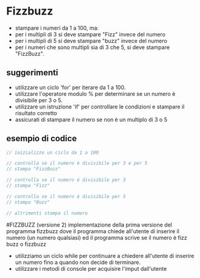 # Fizzbuzz

- stampare i numeri da 1 a 100, ma: 
- per i multipli di 3 si deve stampare "Fizz" invece del numero
- per i multipli di 5 si deve stampare "buzz" invece del numero
- per i numeri che sono multipli sia di 3 che 5, si deve stampare "FizzBuzz".

## suggerimenti
- utilizzare un ciclo 'for' per iterare da 1 a 100.
- utilizzare l'operatore modulo % per determinare se un numero è divisibile per 3 o 5.
- utilizzare un istruzione 'if' per controllare le condizioni e stampare il risultato corretto
- assicurati di stampare il numero se non è un multiplo di 3 o 5

## esempio di codice
```csharp
// inizializzo un ciclo da 1 a 100

// controlla se il numero è divisibile per 3 e per 5
// stampa "FizzBuzz"

// controlla se il numero è divisibile per 3
// stampa "Fizz"

// controlla se il numero è divisibile per 5
// stampa "Buzz"

// altrimenti stampa il numero
```

#FIZZBUZZ (versione 2)
implementazione della prima versione del programma fizzbuzz dove il programma chiede all'utente di inserire il numero (un numero qualsiasi) ed il programma scrive se il numero è fizz buzz o fizzbuzz
- utilizziamo un ciclo while per continuare a chiedere all'utente di inserire un numero fino a quando non decide di terminare.
- utilizzare i metodi di console per acquisire l'imput dall'utente